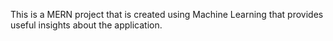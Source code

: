 This is a MERN project that is created using Machine Learning that provides useful insights about the application.
